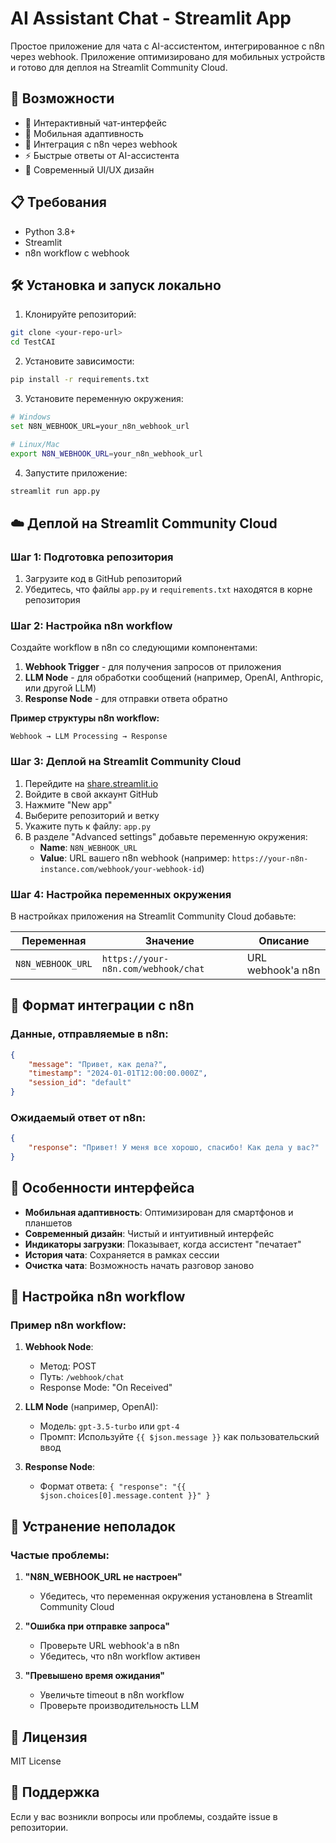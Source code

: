 # AI Assistant Chat - Streamlit App

Простое приложение для чата с AI-ассистентом, интегрированное с n8n через webhook. Приложение оптимизировано для мобильных устройств и готово для деплоя на Streamlit Community Cloud.

## 🚀 Возможности

- 💬 Интерактивный чат-интерфейс
- 📱 Мобильная адаптивность
- 🔗 Интеграция с n8n через webhook
- ⚡ Быстрые ответы от AI-ассистента
- 🎨 Современный UI/UX дизайн

## 📋 Требования

- Python 3.8+
- Streamlit
- n8n workflow с webhook

## 🛠️ Установка и запуск локально

1. Клонируйте репозиторий:
```bash
git clone <your-repo-url>
cd TestCAI
```

2. Установите зависимости:
```bash
pip install -r requirements.txt
```

3. Установите переменную окружения:
```bash
# Windows
set N8N_WEBHOOK_URL=your_n8n_webhook_url

# Linux/Mac
export N8N_WEBHOOK_URL=your_n8n_webhook_url
```

4. Запустите приложение:
```bash
streamlit run app.py
```

## ☁️ Деплой на Streamlit Community Cloud

### Шаг 1: Подготовка репозитория

1. Загрузите код в GitHub репозиторий
2. Убедитесь, что файлы `app.py` и `requirements.txt` находятся в корне репозитория

### Шаг 2: Настройка n8n workflow

Создайте workflow в n8n со следующими компонентами:

1. **Webhook Trigger** - для получения запросов от приложения
2. **LLM Node** - для обработки сообщений (например, OpenAI, Anthropic, или другой LLM)
3. **Response Node** - для отправки ответа обратно

**Пример структуры n8n workflow:**
```
Webhook → LLM Processing → Response
```

### Шаг 3: Деплой на Streamlit Community Cloud

1. Перейдите на [share.streamlit.io](https://share.streamlit.io)
2. Войдите в свой аккаунт GitHub
3. Нажмите "New app"
4. Выберите репозиторий и ветку
5. Укажите путь к файлу: `app.py`
6. В разделе "Advanced settings" добавьте переменную окружения:
   - **Name**: `N8N_WEBHOOK_URL`
   - **Value**: URL вашего n8n webhook (например: `https://your-n8n-instance.com/webhook/your-webhook-id`)

### Шаг 4: Настройка переменных окружения

В настройках приложения на Streamlit Community Cloud добавьте:

| Переменная | Значение | Описание |
|------------|----------|----------|
| `N8N_WEBHOOK_URL` | `https://your-n8n.com/webhook/chat` | URL webhook'а n8n |

## 📡 Формат интеграции с n8n

### Данные, отправляемые в n8n:
```json
{
    "message": "Привет, как дела?",
    "timestamp": "2024-01-01T12:00:00.000Z",
    "session_id": "default"
}
```

### Ожидаемый ответ от n8n:
```json
{
    "response": "Привет! У меня все хорошо, спасибо! Как дела у вас?"
}
```

## 🎨 Особенности интерфейса

- **Мобильная адаптивность**: Оптимизирован для смартфонов и планшетов
- **Современный дизайн**: Чистый и интуитивный интерфейс
- **Индикаторы загрузки**: Показывает, когда ассистент "печатает"
- **История чата**: Сохраняется в рамках сессии
- **Очистка чата**: Возможность начать разговор заново

## 🔧 Настройка n8n workflow

### Пример n8n workflow:

1. **Webhook Node**:
   - Метод: POST
   - Путь: `/webhook/chat`
   - Response Mode: "On Received"

2. **LLM Node** (например, OpenAI):
   - Модель: `gpt-3.5-turbo` или `gpt-4`
   - Промпт: Используйте `{{ $json.message }}` как пользовательский ввод

3. **Response Node**:
   - Формат ответа: `{ "response": "{{ $json.choices[0].message.content }}" }`

## 🐛 Устранение неполадок

### Частые проблемы:

1. **"N8N_WEBHOOK_URL не настроен"**
   - Убедитесь, что переменная окружения установлена в Streamlit Community Cloud

2. **"Ошибка при отправке запроса"**
   - Проверьте URL webhook'а в n8n
   - Убедитесь, что n8n workflow активен

3. **"Превышено время ожидания"**
   - Увеличьте timeout в n8n workflow
   - Проверьте производительность LLM

## 📝 Лицензия

MIT License

## 🤝 Поддержка

Если у вас возникли вопросы или проблемы, создайте issue в репозитории.
